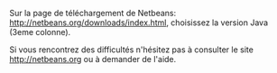 Sur la page de téléchargement de Netbeans: http://netbeans.org/downloads/index.html, choisissez la version Java (3eme colonne).

Si vous rencontrez des difficultés n'hésitez pas à consulter le site http://netbeans.org ou à demander de l'aide.